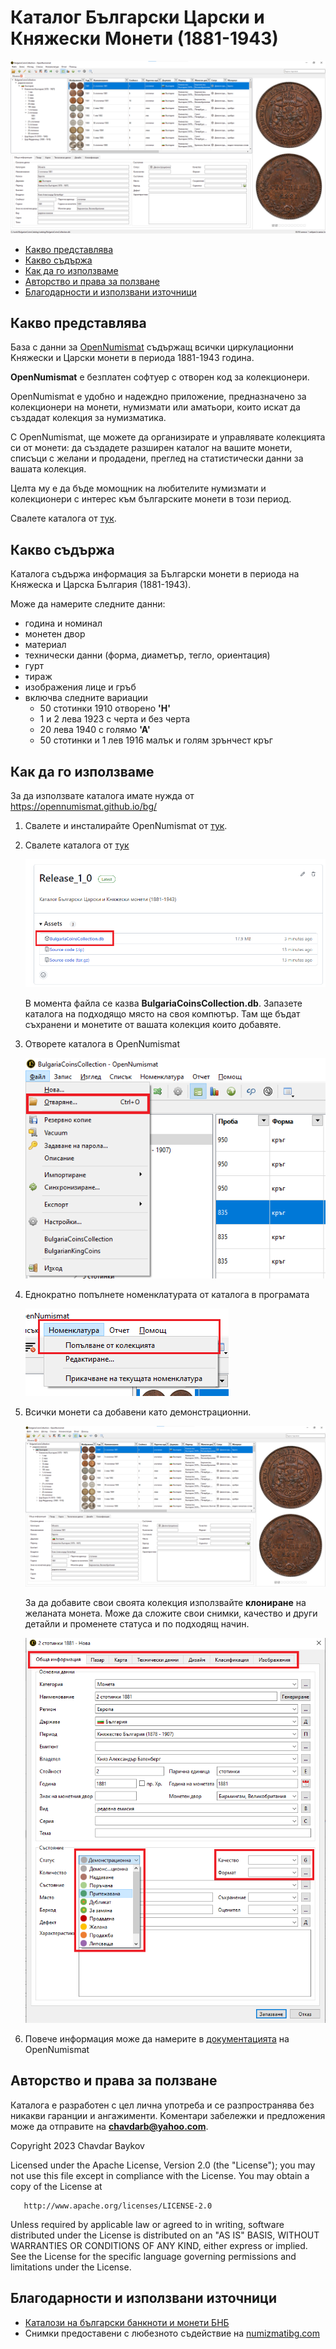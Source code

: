 # Каталог Български Царски и Княжески Монети (1881-1943)

![open file](./assets/images/Overview.png)

* [Какво представлява](#chapter1)
* [Какво съдържа](#chapter2)
* [Как да го използваме](#chapter3)
* [Авторство и права за ползване](#chapter4)
* [Благодарности и използвани източници](#chapter5)


## <a id="chapter1" name="chapter1"></a> Какво представлява

База с данни за [OpenNumismat](https://opennumismat.github.io/bg/) съдържащ всички циркулационни Kняжески и Царски монети в периода 1881-1943 година.

**OpenNumismat** е безплатен софтуер с отворен код за колекционери.

OpenNumismat е удобно и надеждно приложение, предназначено за колекционери на монети, нумизмати или аматьори, които искат да създадат колекция за нумизматика.

С OpenNumismat, ще можете да организирате и управлявате колекцията си от монети: да създадете разширен каталог на вашите монети, списъци с желани и продадени, преглед на статистически данни за вашата колекция.

Целта му е да бъде момощник на любителите нумизмати и колекционери с интерес към българските монети в този период.

Свалете каталога от [тук](https://github.com/chavdarb/BulgarianCoinsCatalog/releases/download/1.0/BulgariaCoinsCollection.db).

## <a id="chapter2" name="chapter2"></a> Какво съдържа

Каталога съдържа информация за Български монети в периода на Княжеска и Царска България (1881-1943).

Може да намерите следните данни:

* година и номинал
* монетен двор
* материал
* технически данни (форма, диаметър, тегло, ориентация)
* гурт
* тираж
* изображения лице и гръб
* включва следните вариации
	* 50 стотинки 1910 отворено **'Н'**
	* 1 и 2 лева 1923 с черта и без черта
	* 20 лева 1940 с голямо **'А'**
	* 50 стотинки и 1 лев 1916 малък и голям зрънчест кръг	


## <a id="chapter3" name="chapter3"></a> Как да го използваме

За да използвате каталога имате нужда от https://opennumismat.github.io/bg/

1. Свалете и инсталирайте OpenNumismat от [тук](https://opennumismat.github.io/bg/open-numismat/#download).
2. Свалете каталога от [тук](https://github.com/chavdarb/BulgarianCoinsCatalog/releases/download/1.0/BulgariaCoinsCollection.db)

	![releases page](./assets/images/download_page.png)
	
	В момента файла се казва **BulgariaCoinsCollection.db**. 
	Запазете каталога на подходящо място на своя компютър. Там ще бъдат съхранени и монетите от вашата колекция които добавяте.	

3. Отворете каталога в OpenNumismat

	![open file](./assets/images/open_file.png)
	
4. Еднократно попълнете номенклатурата от каталога в програмата

	![master data](./assets/images/master_data.png)
	
5. Всички монети са добавени като демонстрационни. 

	![screenshot](./assets/images/open_numismat.png)

	За да добавите свои своята колекция използвайте **клониране** на желаната монета.
	Може да сложите свои снимки, качество и други детайли и променете статуса и по подходящ начин.
	
	![screenshot](./assets/images/new_coin.png)
	
6. Повече информация може да намерите в [документацията](https://opennumismat.github.io/bg/open-numismat/manual.html) на OpenNumismat

##  <a id="chapter4" name="chapter4"></a> Авторство и права за ползване

   Каталога е разработен с цел лична употреба и се разпространява без никакви гаранции и ангажименти.
   Kоментари забележки и предложения може да отправите на **chavdarb@yahoo.com**.
   
   
   Copyright 2023 Chavdar Baykov

   Licensed under the Apache License, Version 2.0 (the "License");
   you may not use this file except in compliance with the License.
   You may obtain a copy of the License at

       http://www.apache.org/licenses/LICENSE-2.0

   Unless required by applicable law or agreed to in writing, software
   distributed under the License is distributed on an "AS IS" BASIS,
   WITHOUT WARRANTIES OR CONDITIONS OF ANY KIND, either express or implied.
   See the License for the specific language governing permissions and
   limitations under the License.      

## <a id="chapter5" name="chapter5"></a>  Благодарности и използвани източници

* [Каталози на български банкноти и монети БНБ](https://www.bnb.bg/ResearchAndPublications/PubNonPeriodical/PubNPCatalogues/index.htm)
* Снимки предоставени с любезното съдействие на [numizmatibg.com](https://numizmatibg.com/)


